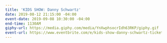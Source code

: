 ```yaml
---
title: 'KIDS SHOW: Danny Schwartz'
date: 2019-08-12 21:15:00 -04:00
event-date: 2019-09-08 10:30:00 -04:00
end-time: 1130AM
giphy-url: https://media.giphy.com/media/YnXwphsocrIdh63RKP/giphy.gif
event-url: https://www.eventbrite.com/e/kids-show-danny-schwartz-tickets-68893954673
---
```


